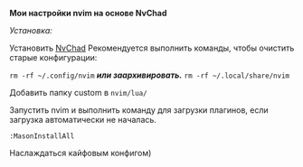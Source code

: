**Мои настройки nvim на основе NvChad**

*Установка:*

Установить [NvChad](https://nvchad.com/docs/quickstart/install)
Рекомендуется выполнить команды, чтобы очистить старые конфигурации:

 `rm -rf ~/.config/nvim` *****или заархивировать.*****
 `rm -rf ~/.local/share/nvim`
 
Добавить папку custom в `nvim/lua/`

Запустить nvim и выполнить команду для загрузки плагинов, если загрузка автоматически не началась.  

`:MasonInstallAll `

Наслаждаться кайфовым конфигом)
